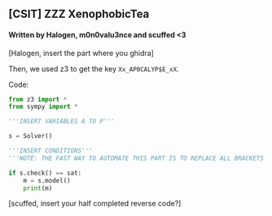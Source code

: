 ## [CSIT] ZZZ XenophobicTea
#### Written by Halogen, m0n0valu3nce and scuffed <3

[Halogen, insert the part where you ghidra]

Then, we used z3 to get the key `Xx_AP0CALYP$E_xX`. 

Code:
```py
from z3 import *
from sympy import *

'''INSERT VARIABLES A TO P'''

s = Solver()

'''INSERT CONDITIONS'''
'''NOTE: THE FAST WAY TO AUTOMATE THIS PART IS TO REPLACE ALL BRACKETS WITH A \n AND PRUNE FROM THERE'''

if s.check() == sat:
    m = s.model()
    print(m)
```

[scuffed, insert your half completed reverse code?]